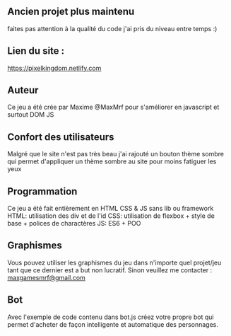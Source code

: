 ## Ancien projet plus maintenu
faites pas attention à la qualité du code j'ai pris du niveau entre temps :)

## Lien du site :
https://pixelkingdom.netlify.com

## Auteur

Ce jeu a été crée par Maxime @MaxMrf pour s'améliorer en javascript 
et surtout DOM JS

## Confort des utilisateurs

Malgré que le site n'est pas très beau j'ai rajouté un bouton thème sombre
qui permet d'appliquer un thème sombre au site pour moins fatiguer les yeux

## Programmation

Ce jeu a été fait entièrement en HTML CSS & JS sans lib ou framework
HTML: utilisation des div et de l'id
CSS: utilisation de flexbox + style de base + polices de charactères
JS: ES6 + POO

## Graphismes

Vous pouvez utiliser les graphismes du jeu dans n'importe quel projet/jeu
tant que ce dernier est a but non lucratif.
Sinon veuillez me contacter : maxgamesmrf@gmail.com

## Bot

Avec l'exemple de code contenu dans bot.js créez votre propre
bot qui permet d'acheter de façon intelligente et automatique
des personnages.
